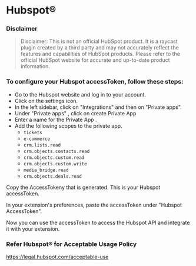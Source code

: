 # Hubspot®

### Disclaimer

> Disclaimer: This is not an official HubSpot product. It is a raycast plugin created by a third party and may not accurately reflect the features and capabilities of HubSpot products. Please refer to the official HubSpot website for accurate and up-to-date product information.

### To configure your Hubspot accessToken, follow these steps:

- Go to the Hubspot website and log in to your account.
- Click on the settings icon.
- In the left sidebar, click on "Integrations" and then on "Private apps".
- Under "Private apps" , click on create Private App
- Enter a name for the Private App .
- Add the following scopes to the private app.
  - `tickets`
  - `e-commerce`
  - `crm.lists.read`
  - `crm.objects.contacts.read`
  - `crm.objects.custom.read`
  - `crm.objects.custom.write`
  - `media_bridge.read`
  - `crm.objects.deals.read `

Copy the AccessTokeny that is generated. This is your Hubspot accessToken.

In your extension's preferences, paste the accessToken under "Hubspot AccessToken".

Now you can use the accessToken to access the Hubspot API and integrate it with your extension.

### Refer Hubspot® for Acceptable Usage Policy

https://legal.hubspot.com/acceptable-use
